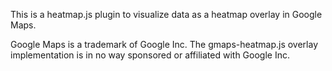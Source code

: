 This is a heatmap.js plugin to visualize data as a heatmap overlay in Google Maps.

Google Maps is a trademark of Google Inc. The gmaps-heatmap.js overlay implementation is in no way sponsored or affiliated with Google Inc. 